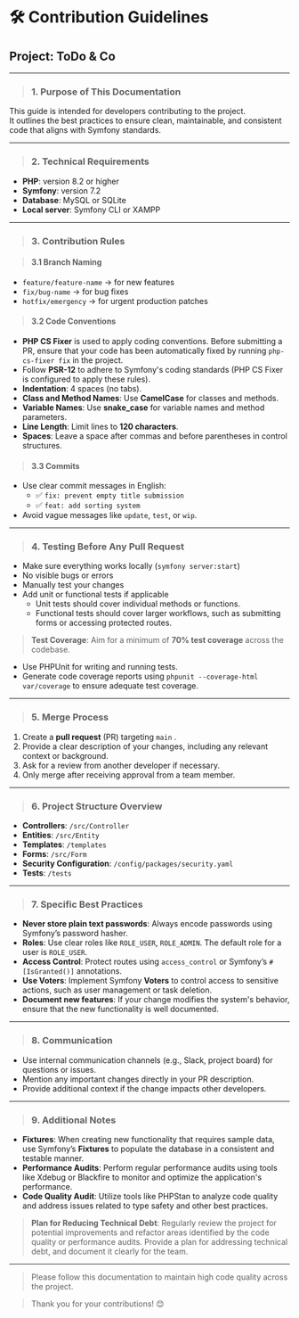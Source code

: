 # 🛠️ Contribution Guidelines
## Project: ToDo & Co

---

> ### 1. Purpose of This Documentation
This guide is intended for developers contributing to the project.  
It outlines the best practices to ensure clean, maintainable, and consistent code that aligns with Symfony standards.

---

> ### 2. Technical Requirements

- **PHP**: version 8.2 or higher
- **Symfony**: version 7.2
- **Database**: MySQL or SQLite
- **Local server**: Symfony CLI or XAMPP

---

> ### 3. Contribution Rules

> #### 3.1 Branch Naming

- `feature/feature-name` → for new features
- `fix/bug-name` → for bug fixes
- `hotfix/emergency` → for urgent production patches

> #### 3.2 Code Conventions

- **PHP CS Fixer** is used to apply coding conventions. Before submitting a PR, ensure that your code has been automatically fixed by running `php-cs-fixer fix` in the project.
- Follow **PSR-12** to adhere to Symfony's coding standards (PHP CS Fixer is configured to apply these rules).
- **Indentation**: 4 spaces (no tabs).
- **Class and Method Names**: Use **CamelCase** for classes and methods.
- **Variable Names**: Use **snake_case** for variable names and method parameters.
- **Line Length**: Limit lines to **120 characters**.
- **Spaces**: Leave a space after commas and before parentheses in control structures.

> #### 3.3 Commits

- Use clear commit messages in English:
    - ✅ `fix: prevent empty title submission`
    - ✅ `feat: add sorting system`
- Avoid vague messages like `update`, `test`, or `wip`.

---

> ### 4. Testing Before Any Pull Request

- Make sure everything works locally (`symfony server:start`)
- No visible bugs or errors
- Manually test your changes
- Add unit or functional tests if applicable
    - Unit tests should cover individual methods or functions.
    - Functional tests should cover larger workflows, such as submitting forms or accessing protected routes.

> **Test Coverage**: Aim for a minimum of **70% test coverage** across the codebase.
- Use PHPUnit for writing and running tests.
- Generate code coverage reports using `phpunit --coverage-html var/coverage` to ensure adequate test coverage.

---

> ### 5. Merge Process

1. Create a **pull request** (PR) targeting `main` .
2. Provide a clear description of your changes, including any relevant context or background.
3. Ask for a review from another developer if necessary.
4. Only merge after receiving approval from a team member.

---

> ### 6. Project Structure Overview

- **Controllers**: `/src/Controller`
- **Entities**: `/src/Entity`
- **Templates**: `/templates`
- **Forms**: `/src/Form`
- **Security Configuration**: `/config/packages/security.yaml`
- **Tests**: `/tests`

---

> ### 7. Specific Best Practices

- **Never store plain text passwords**: Always encode passwords using Symfony’s password hasher.
- **Roles**: Use clear roles like `ROLE_USER`, `ROLE_ADMIN`. The default role for a user is `ROLE_USER`.
- **Access Control**: Protect routes using `access_control` or Symfony’s `#[IsGranted()]` annotations.
- **Use Voters**: Implement Symfony **Voters** to control access to sensitive actions, such as user management or task deletion.
- **Document new features**: If your change modifies the system's behavior, ensure that the new functionality is well documented.

---

> ### 8. Communication

- Use internal communication channels (e.g., Slack, project board) for questions or issues.
- Mention any important changes directly in your PR description.
- Provide additional context if the change impacts other developers.

---

> ### 9. Additional Notes

- **Fixtures**: When creating new functionality that requires sample data, use Symfony’s **Fixtures** to populate the database in a consistent and testable manner.
- **Performance Audits**: Perform regular performance audits using tools like Xdebug or Blackfire to monitor and optimize the application's performance.
- **Code Quality Audit**: Utilize tools like PHPStan to analyze code quality and address issues related to type safety and other best practices.

> **Plan for Reducing Technical Debt**: Regularly review the project for potential improvements and refactor areas identified by the code quality or performance audits. Provide a plan for addressing technical debt, and document it clearly for the team.

---

> Please follow this documentation to maintain high code quality across the project.

> Thank you for your contributions! 😊